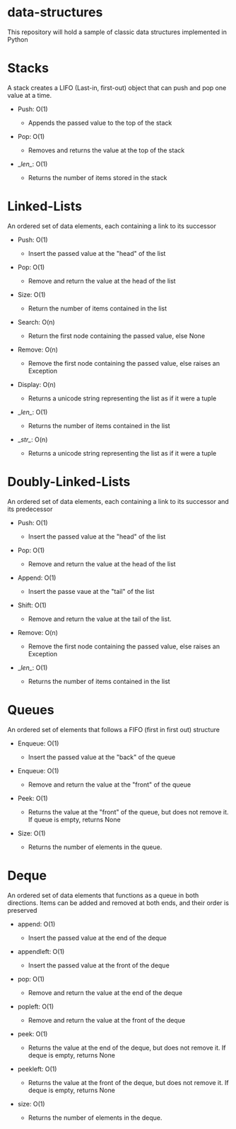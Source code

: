 # data-structures

This repository will hold a sample of classic data structures implemented in Python

# Stacks

A stack creates a LIFO (Last-in, first-out) object that can push and pop one value at a time.

- Push: O(1)
    - Appends the passed value to the top of the stack

- Pop: O(1)
    - Removes and returns the value at the top of the stack

- \__len\__: O(1)
    - Returns the number of items stored in the stack

# Linked-Lists

An ordered set of data elements, each containing a link to its successor

- Push: O(1)
    - Insert the passed value at the "head" of the list

- Pop: O(1)
    - Remove and return the value at the head of the list

- Size: O(1)
    - Return the number of items contained in the list

- Search: O(n)
    - Return the first node containing the passed value, else None

- Remove: O(n)
    - Remove the first node containing the passed value, else raises an Exception

- Display: O(n)
    - Returns a unicode string representing the list as if it were a tuple

- \__len\__: O(1)
    - Returns the number of items contained in the list

- \__str\__: O(n)
    - Returns a unicode string representing the list as if it were a tuple

# Doubly-Linked-Lists

An ordered set of data elements, each containing a link to its successor and its predecessor

- Push: O(1)
    - Insert the passed value at the "head" of the list

- Pop: O(1)
    - Remove and return the value at the head of the list

- Append: O(1)
    - Insert the passe vaue at the "tail" of the list

- Shift: O(1)
    - Remove and return the value at the tail of the list.

- Remove: O(n)
    - Remove the first node containing the passed value, else raises an Exception

- \__len\__: O(1)
    - Returns the number of items contained in the list

# Queues

An ordered set of elements that follows a FIFO (first in first out) structure

- Enqueue: O(1)
    - Insert the passed value at the "back" of the queue

- Enqueue: O(1)
    - Remove and return the value at the "front" of the queue

- Peek: O(1)
    - Returns the value at the "front" of the queue, but does not remove it. If queue is empty, returns None

- Size: O(1)
    - Returns the number of elements in the queue.

# Deque

An ordered set of data elements that functions as a queue in both directions. Items can be added and removed at both ends, and their order is preserved

- append: O(1)
    - Insert the passed value at the end of the deque

- appendleft: O(1)
    - Insert the passed value at the front of the deque

- pop: O(1)
    - Remove and return the value at the end of the deque

- popleft: O(1)
    - Remove and return the value at the front of the deque

- peek: O(1)
    - Returns the value at the end of the deque, but does not remove it. If deque is empty, returns None

- peekleft: O(1)
    - Returns the value at the front of the deque, but does not remove it. If deque is empty, returns None

- size: O(1)
    - Returns the number of elements in the deque.